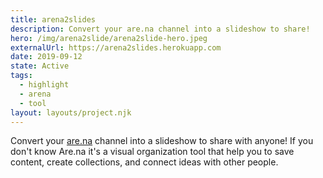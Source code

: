 ```yaml
---
title: arena2slides
description: Convert your are.na channel into a slideshow to share!
hero: /img/arena2slide/arena2slide-hero.jpeg
externalUrl: https://arena2slides.herokuapp.com
date: 2019-09-12
state: Active
tags:
  - highlight
  - arena
  - tool
layout: layouts/project.njk
---
```


Convert your [are.na](https://are.na) channel into a slideshow to share with anyone! If you don't know Are.na it's a visual organization tool that help you to save content, create collections, and connect ideas with other people.
